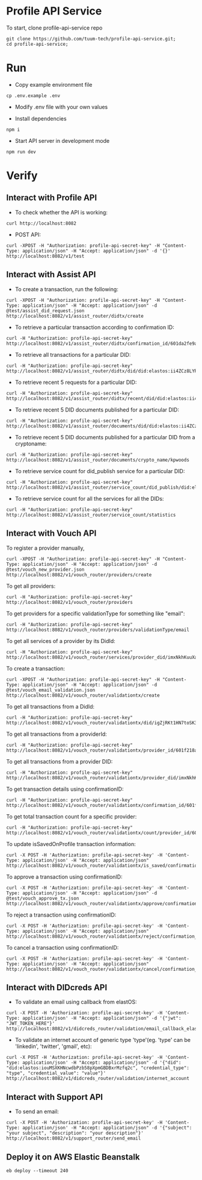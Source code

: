 # Profile API Service

To start, clone profile-api-service repo

```
git clone https://github.com/tuum-tech/profile-api-service.git;
cd profile-api-service;
```

# Run

- Copy example environment file

```
cp .env.example .env
```

- Modify .env file with your own values

- Install dependencies

```
npm i
```

- Start API server in development mode

```
npm run dev
```

# Verify

## Interact with Profile API

- To check whether the API is working:

```
curl http://localhost:8082
```

- POST API:

```
curl -XPOST -H "Authorization: profile-api-secret-key" -H "Content-Type: application/json" -H "Accept: application/json" -d '{}' http://localhost:8082/v1/test
```

## Interact with Assist API

- To create a transaction, run the following:

```
curl -XPOST -H "Authorization: profile-api-secret-key" -H "Content-Type: application/json" -H "Accept: application/json" -d @test/assist_did_request.json http://localhost:8082/v1/assist_router/didtx/create
```

- To retrieve a particular transaction according to confirmation ID:

```
curl -H "Authorization: profile-api-secret-key" http://localhost:8082/v1/assist_router/didtx/confirmation_id/601da2fe9af94bb593b96710
```

- To retrieve all transactions for a particular DID:

```
curl -H "Authorization: profile-api-secret-key" http://localhost:8082/v1/assist_router/didtx/did/did:elastos:ii4ZCz8LYRHax3YB79SWJcMM2hjaHT35KN
```

- To retrieve recent 5 requests for a particular DID:

```
curl -H "Authorization: profile-api-secret-key" http://localhost:8082/v1/assist_router/didtx/recent/did/did:elastos:ii4ZCz8LYRHax3YB79SWJcMM2hjaHT35KN
```

- To retrieve recent 5 DID documents published for a particular DID:

```
curl -H "Authorization: profile-api-secret-key" http://localhost:8082/v1/assist_router/documents/did/did:elastos:ii4ZCz8LYRHax3YB79SWJcMM2hjaHT35KN
```

- To retrieve recent 5 DID documents published for a particular DID from a cryptoname:

```
curl -H "Authorization: profile-api-secret-key" http://localhost:8082/v1/assist_router/documents/crypto_name/kpwoods
```

- To retrieve service count for did_publish service for a particular DID:

```
curl -H "Authorization: profile-api-secret-key" http://localhost:8082/v1/assist_router/service_count/did_publish/did:elastos:ii4ZCz8LYRHax3YB79SWJcMM2hjaHT35KN
```

- To retrieve service count for all the services for all the DIDs:

```
curl -H "Authorization: profile-api-secret-key" http://localhost:8082/v1/assist_router/service_count/statistics
```

## Interact with Vouch API

To register a provider manually,

```
curl -XPOST -H "Authorization: profile-api-secret-key" -H "Content-Type: application/json" -H "Accept: application/json" -d @test/vouch_new_provider.json http://localhost:8082/v1/vouch_router/providers/create
```

To get all providers:

```
curl -H "Authorization: profile-api-secret-key" http://localhost:8082/v1/vouch_router/providers
```

To get providers for a specific validationType for something like "email":

```
curl -H "Authorization: profile-api-secret-key" http://localhost:8082/v1/vouch_router/providers/validationType/email
```

To get all services of a provider by its DidId:

```
curl -H "Authorization: profile-api-secret-key" http://localhost:8082/v1/vouch_router/services/provider_did/imxNkhKuuXaefyFKQuzFnkfRdedDVLYmKV
```

To create a transaction:

```
curl -XPOST -H "Authorization: profile-api-secret-key" -H "Content-Type: application/json" -H "Accept: application/json" -d @test/vouch_email_validation.json http://localhost:8082/v1/vouch_router/validationtx/create
```

To get all transactions from a DidId:

```
curl -H "Authorization: profile-api-secret-key" http://localhost:8082/v1/vouch_router/validationtx/did/igZjRKt1HN7toSK3ZPZmNy5NuhfKDhzkUy
```

To get all transactions from a providerId:

```
curl -H "Authorization: profile-api-secret-key" http://localhost:8082/v1/vouch_router/validationtx/provider_id/601f218a1d7678f69a74e866
```

To get all transactions from a provider DID:

```
curl -H "Authorization: profile-api-secret-key" http://localhost:8082/v1/vouch_router/validationtx/provider_did/imxNkhKuuXaefyFKQuzFnkfRdedDVLYmKV
```

To get transaction details using confirmationID:

```
curl -H "Authorization: profile-api-secret-key" http://localhost:8082/v1/vouch_router/validationtx/confirmation_id/601f23ada1fb97d4298f0cb2
```

To get total transaction count for a specific provider:

```
curl -H "Authorization: profile-api-secret-key" http://localhost:8082/v1/vouch_router/validationtx/count/provider_id/601f218a1d7678f69a74e866
```

To update isSavedOnProfile transaction information:

```
curl -X POST -H 'Authorization: profile-api-secret-key' -H 'Content-Type: application/json' -H "Accept: application/json" http://localhost:8082/v1/vouch_router/validationtx/is_saved/confirmation_id/601f23ada1fb97d4298f0cb2
```

To approve a transaction using confirmationID:

```
curl -X POST -H 'Authorization: profile-api-secret-key' -H 'Content-Type: application/json' -H "Accept: application/json" -d @test/vouch_approve_tx.json http://localhost:8082/v1/vouch_router/validationtx/approve/confirmation_id/601f23ada1fb97d4298f0cb2
```

To reject a transaction using confirmationID:

```
curl -X POST -H 'Authorization: profile-api-secret-key' -H 'Content-Type: application/json' -H "Accept: application/json" http://localhost:8082/v1/vouch_router/validationtx/reject/confirmation_id/601f23ada1fb97d4298f0cb2
```

To cancel a transaction using confirmationID:

```
curl -X POST -H 'Authorization: profile-api-secret-key' -H 'Content-Type: application/json' -H "Accept: application/json" http://localhost:8082/v1/vouch_router/validationtx/cancel/confirmation_id/601f23ada1fb97d4298f0cb2
```

## Interact with DIDcreds API

- To validate an email using callback from elastOS:

```
curl -X POST -H 'Authorization: profile-api-secret-key' -H 'Content-Type: application/json' -H "Accept: application/json" -d '{"jwt": "JWT_TOKEN_HERE"}' http://localhost:8082/v1/didcreds_router/validation/email_callback_elastos
```

- To validate an internet account of generic type 'type'(eg. 'type' can be 'linkedin', 'twitter', 'gmail', etc):

```
curl -X POST -H 'Authorization: profile-api-secret-key' -H 'Content-Type: application/json' -H "Accept: application/json" -d '{"did": "did:elastos:iouMSXKHNcwdbPzb58pXpmGBDBxrMzfq2c", "credential_type": "type", "credential_value": "value"}' http://localhost:8082/v1/didcreds_router/validation/internet_account
```

## Interact with Support API

- To send an email:

```
curl -X POST -H 'Authorization: profile-api-secret-key' -H 'Content-Type: application/json' -H "Accept: application/json" -d '{"subject": "your subject", "description": "your description"}' http://localhost:8082/v1/support_router/send_email
```

## Deploy it on AWS Elastic Beanstalk

```
eb deploy --timeout 240
```
